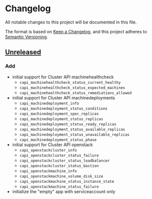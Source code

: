 # Changelog

All notable changes to this project will be documented in this file.

The format is based on [Keep a Changelog](https://keepachangelog.com/en/1.0.0/),
and this project adheres to [Semantic Versioning](https://semver.org/spec/v2.0.0.html).

## [Unreleased]

### Add

- initial support for Cluster API machinehealthcheck
  - `capi_machinehealthcheck_status_current_healthy`
  - `capi_machinehealthcheck_status_expected_machines`
  - `capi_machinehealthcheck_status_remediations_allowed`
- initial support for Cluster API machinedeployments
  - `capi_machinedeployment_info`
  - `capi_machinedeployment_status_conditions`
  - `capi_machinedeployment_spec_replicas`
  - `capi_machinedeployment_status_replicas`
  - `capi_machinedeployment_status_ready_replicas`
  - `capi_machinedeployment_status_available_replicas`
  - `capi_machinedeployment_status_unavailable_replicas`
  - `capi_machinedeployment_status_phase`
- initial support for Cluster API openstack
  - `capi_openstackcluster_info`
  - `capi_openstackcluster_status_failure`
  - `capi_openstackcluster_status_loadbalancer`
  - `capi_openstackcluster_status_bastion`
  - `capi_openstackmachine_info`
  - `capi_openstackmachine_volume_disk_size`
  - `capi_openstackmachine_status_instance_state`
  - `capi_openstackmachine_status_failure`
- initialize the "empty" app with serviceaccount only

[Unreleased]: https://github.com/giantswarm/{APP-NAME}/tree/main
